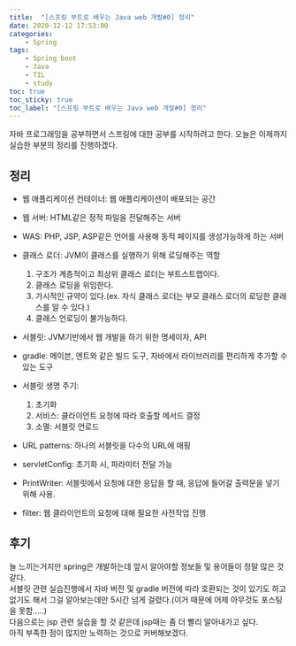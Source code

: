 ```yaml
---
title:  "[스프링 부트로 배우는 Java web 개발#0] 정리"
date: 2020-12-12 17:53:00
categories:
    - Spring
tags:
    - Spring boot
    - Java
    - TIL
    - study
toc: true
toc_sticky: true
toc_label: "[스프링 부트로 배우는 Java web 개발#0] 정리"
---
```

자바 프로그래밍을 공부하면서 스프링에 대한 공부를 시작하려고 한다. 오늘은 이제까지 실습한 부분의 정리를 진행하겠다.

## 정리
 - 웹 애플리케이션 컨테이너: 웹 애플리케이션이 배포되는 공간
 
 - 웹 서버: HTML같은 정적 파일을 전달해주는 서버
 
 - WAS: PHP, JSP, ASP같은 언어를 사용해 동적 페이지를 생성가능하게 하는 서버

 - 클래스 로더: JVM이 클래스를 실행하기 위해 로딩해주는 역할  
    1. 구조가 계층적이고 최상위 클래스 로더는 부트스트랩이다.
    2. 클래스 로딩을 위임한다.
    3. 가시적인 규약이 있다.(ex. 자식 클래스 로더는 부모 클래스 로더의 로딩한 클래스를 알 수 있다.)
    4. 클래스 언로딩이 불가능하다.

 - 서블릿: JVM기반에서 웹 개발을 하기 위한 명세이자, API

 - gradle: 메이븐, 엔트와 같은 빌드 도구, 자바에서 라이브러리를 편리하게 추가할 수 있는 도구

 - 서블릿 생명 주기:  
    1. 초기화
    2. 서비스: 클라이언트 요청에 따라 호출할 메서드 결정
    3. 소멸: 서블릿 언로드

 - URL patterns: 하나의 서블릿을 다수의 URL에 매핑

 - servletConfig: 초기화 시, 파라미터 전달 가능

 - PrintWriter: 서블릿에서 요청에 대한 응답을 할 때, 응답에 들어갈 출력문을 넣기 위해 사용.

 - filter: 웹 클라이언트의 요청에 대해 필요한 사전작업 진행



## 후기
늘 느끼는거지만 spring은 개발하는데 앞서 알아야할 정보들 및 용어들이 정말 많은 것 같다.  
서블릿 관련 실습진행에서 자바 버전 및 gradle 버전에 따라 호환되는 것이 있기도 하고 없기도 해서 그걸 알아보는데만 5시간 넘게 걸렸다.(이거 때문에 어제 아무것도 포스팅을 못함.....)  
다음으로는 jsp 관련 실습을 할 것 같은데 jsp때는 좀 더 빨리 알아내가고 싶다.  
아직 부족한 점이 많지만 노력하는 것으로 커버해보겠다.
